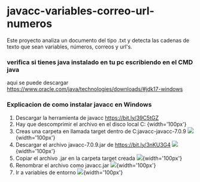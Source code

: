 # javacc-variables-correo-url-numeros
Este proyecto analiza un documento del tipo .txt y detecta las cadenas de texto que sean variables, números, correos y url's.

### verifica si tienes java instalado en tu pc escribiendo en el CMD java
aqui se puede descargar https://www.oracle.com/java/technologies/downloads/#jdk17-windows

### Explicacion de como instalar javacc en Windows

1. Descargar la herramienta de javacc  https://bit.ly/39C5tGZ
2. Hay que descomprimir el archivo en el disco local C:
![](){width='100px'}
3. Creas una carpeta en llamada target dentro de C:javacc-javacc-7.0.9
![](https://github.githubassets.com/images/modules/logos_page/GitHub-Mark.png){width='100px'}
4. Descargar el archivo javacc-7.0.9.jar de https://bit.ly/3nKU3G4
![](https://github.githubassets.com/images/modules/logos_page/GitHub-Mark.png){width='100px'}
6. Copiar el archivo .jar en la carpeta target creada
![](https://github.githubassets.com/images/modules/logos_page/GitHub-Mark.png){width='100px'}
8. Renombrar el archivo como javacc.jar
![](https://github.githubassets.com/images/modules/logos_page/GitHub-Mark.png){width='100px'}
10. Ir a variables de entorno
![](https://github.githubassets.com/images/modules/logos_page/GitHub-Mark.png){width='100px'}

